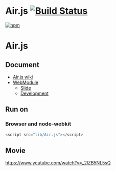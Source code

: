 # Air.js [![Build Status](https://travis-ci.org/uupaa/Air.js.png)](http://travis-ci.org/uupaa/Air.js)

[![npm](https://nodei.co/npm/uupaa.air.js.png?downloads=true&stars=true)](https://nodei.co/npm/uupaa.air.js/)

# Air.js

## Document

- [Air.js wiki](https://github.com/uupaa/Air.js/wiki/Air)
- [WebModule](https://github.com/uupaa/WebModule)
    - [Slide](http://uupaa.github.io/Slide/slide/WebModule/index.html)
    - [Development](https://github.com/uupaa/WebModule/wiki/Development)

## Run on

### Browser and node-webkit

```js
<script src="lib/Air.js"></script>
```


## Movie

https://www.youtube.com/watch?v=_2lZB5NL5sQ

